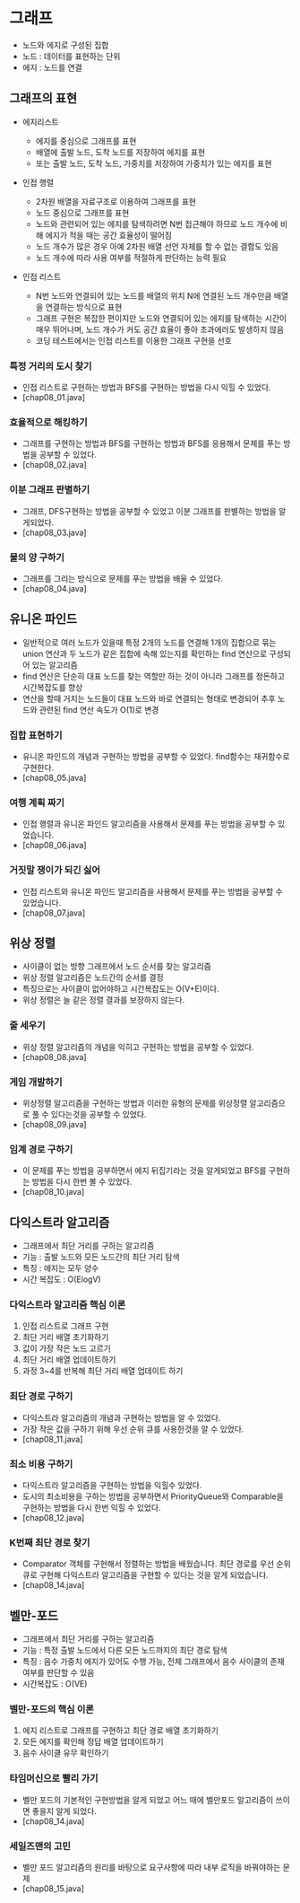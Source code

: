 # 그래프
- 노드와 에지로 구성된 집합
- 노드 : 데이터를 표현하는 단위
- 에지 : 노드를 연결

## 그래프의 표현
- 에지리스트
  - 에지를 중심으로 그래프를 표현
  - 배열에 출발 노드, 도착 노드를 저장하여 에지를 표현
  - 또는 출발 노드, 도착 노드, 가중치를 저장하여 가중치가 있는 에지를 표현

- 인접 행렬
  - 2차원 배열을 자료구조로 이용하여 그래프를 표현
  - 노드 중심으로 그래프를 표현
  - 노드와 관련되어 있는 에지를 탐색하려면 N번 접근해야 하므로 노드 개수에 비해 에지가 적을 때는 공간 효율성이 떨어짐
  - 노드 개수가 많은 경우 아예 2차원 배열 선언 자체를 할 수 없는 결함도 있음
  - 노드 개수에 따라 사용 여부를 적절하게 판단하는 능력 필요

- 인접 리스트
  - N번 노드와 연결되어 있는 노드를 배열의 위치 N에 연결된 노드 개수만큼 배열을 연결하는 방식으로 표현
  - 그래프 구현은 복잡한 편이지만 노드와 연결되어 있는 에지를 탐색하는 시간이 매우 뛰어나며, 노드 개수가 커도 공간 효율이 좋아 초과에러도 발생하지 않음
  - 코딩 테스트에서는 인접 리스트를 이용한 그래프 구현을 선호

### 특정 거리의 도시 찾기
- 인접 리스트로 구현하는 방법과 BFS를 구현하는 방법을 다시 익힐 수 있었다.
- [chap08_01.java]

### 효율적으로 해킹하기
- 그래프를 구현하는 방법과 BFS를 구현하는 방법과 BFS를 응용해서 문제를 푸는 방법을 공부할 수 있었다.
- [chap08_02.java]

### 이분 그래프 판별하기
- 그래프, DFS구현하는 방법을 공부할 수 있었고 이분 그래프를 판별하는 방법을 알게되었다.
- [chap08_03.java]

### 물의 양 구하기
- 그래프를 그리는 방식으로 문제를 푸는 방법을 배울 수 있었다.
- [chap08_04.java]

## 유니온 파인드
- 일반적으로 여러 노드가 있을때 특정 2개의 노드를 연결해 1개의 집합으로 묶는 union 연산과 두 노드가 같은 집합에 속해 있는지를 확인하는 find 연산으로 구성되어 있는 알고리즘
- find 연산은 단순히 대표 노드를 찾는 역할만 하는 것이 아니라 그래프를 정돈하고 시간복잡도를 향상
- 연산을 할때 거치는 노드들이 대표 노드와 바로 연결되는 형태로 변경되어 추후 노드와 관련된 find 연산 속도가 O(1)로 변경

### 집합 표현하기
- 유니온 파인드의 개념과 구현하는 방법을 공부할 수 있었다. find함수는 재귀함수로 구현한다. 
- [chap08_05.java]

### 여행 계획 짜기
- 인접 행렬과 유니온 파인드 알고리즘을 사용해서 문제를 푸는 방법을 공부할 수 있었습니다. 
- [chap08_06.java]

### 거짓말 쟁이가 되긴 싫어
- 인접 리스트와 유니온 파인드 알고리즘을 사용해서 문제를 푸는 방법을 공부할 수 있었습니다. 
- [chap08_07.java]

## 위상 정렬
- 사이클이 없는 방향 그래프에서 노드 순서를 찾는 알고리즘
- 위상 정렬 알고리즘은 노드간의 순서를 결정
- 특징으로는 사이클이 없어야하고 시간복잡도는 O(V+E)이다.
- 위상 정렬은 늘 같은 정렬 결과를 보장하지 않는다.

### 줄 세우기
- 위상 정렬 알고리즘의 개념을 익히고 구현하는 방법을 공부할 수 있었다.
- [chap08_08.java]

### 게임 개발하기
- 위상정렬 알고리즘을 구현하는 방법과 이러한 유형의 문제를 위상정렬 알고리즘으로 풀 수 있다는것을 공부할 수 있었다.
- [chap08_09.java]

### 임계 경로 구하기
- 이 문제를 푸는 방법을 공부하면서 에지 뒤집기라는 것을 알게되었고 BFS를 구현하는 방법을 다시 한번 볼 수 있었다.
- [chap08_10.java]

## 다익스트라 알고리즘
- 그래프에서 최단 거리를 구하는 알고리즘
- 기능 : 출발 노드와 모든 노드간의 최단 거리 탐색
- 특징 : 에지는 모두 양수
- 시간 복잡도 : O(ElogV)

### 다익스트라 알고리즘 핵심 이론
1. 인접 리스트로 그래프 구현
2. 최단 거리 배열 초기화하기
3. 값이 가장 작은 노드 고르기
4. 최단 거리 배열 업데이트하기
5. 과정 3~4를 반복해 최단 거리 배열 업데이트 하기

### 최단 경로 구하기
- 다익스트라 알고리즘의 개념과 구현하는 방법을 알 수 있었다.
- 가장 작은 값을 구하기 위해 우선 순위 큐를 사용한것을 알 수 있었다.
- [chap08_11.java]

### 최소 비용 구하기
- 다익스트라 알고리즘을 구현하는 방법을 익힐수 있었다.
- 도시의 최소비용을 구하는 방법을 공부하면서 PriorityQueue와 Comparable을 구현하는 방법을 다시 한번 익힐 수 있었다.
- [chap08_12.java]

### K번째 최단 경로 찾기
- Comparator 객체를 구현해서 정렬하는 방법을 배웠습니다. 최단 경로를 우선 순위 큐로 구현해 다익스트라 알고리즘을 구현할 수 있다는 것을 알게 되었습니다.
- [chap08_14.java]

## 벨만-포드
- 그래프에서 최단 거리를 구하는 알고리즘
- 기능 : 특정 출발 노드에서 다른 모든 노드까지의 최단 경로 탐색
- 특징 : 음수 가중치 에지가 있어도 수행 가능, 전체 그래프에서 음수 사이클의 존재 여부를 판단할 수 있음
- 시간복잡도 : O(VE)

### 벨만-포드의 핵심 이론
1. 에지 리스트로 그래프를 구현하고 최단 경로 배열 초기화하기
2. 모든 에지를 확인해 정답 배열 업데이트하기
3. 음수 사이클 유무 확인하기

### 타임머신으로 빨리 가기
- 벨만 포드의 기본적인 구현방법을 알게 되었고 어느 때에 벨만포드 알고리즘이 쓰이면 좋을지 알게 되었다.
- [chap08_14.java]

### 세일즈맨의 고민
- 벨만 포드 알고리즘의 원리를 바탕으로 요구사항에 따라 내부 로직을 바꿔야하는 문제
- [chap08_15.java]